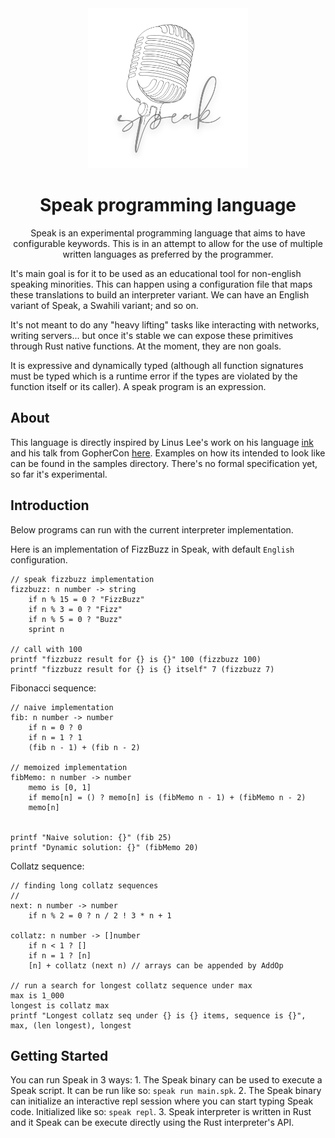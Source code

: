 <div align="center">
	<img width="256" src="assets/logo.png" alt="Ink programming language logo">

# Speak programming language

Speak is an experimental programming language that aims to have configurable keywords. This is in an attempt to allow for the use of multiple written languages as preferred by the programmer.

</div>

It's main goal is for it to be used as an educational tool for non-english speaking minorities. This can happen using a configuration file that maps these translations to build an interpreter variant. We can have an English variant of Speak, a Swahili variant; and so on.

It's not meant to do any "heavy lifting" tasks like interacting with networks, writing servers... but once it's stable we can expose these primitives through Rust native functions. At the moment, they are non goals.

It is expressive and dynamically typed (although all function signatures must be typed which is a runtime error if the types are violated by the function itself or its caller). A speak program is an expression.

## About

This language is directly inspired by Linus Lee's work on his language [ink](https://www.github.com/thesephist/ink) and his talk from GopherCon [here](https://www.youtube.com/watch?v=ALwmdcFiuGg&t=168s). Examples on how its intended to look like can be found in the samples directory. There's no formal specification yet, so far it's experimental.

## Introduction
Below programs can run with the current interpreter implementation.

Here is an implementation of FizzBuzz in Speak, with default `English` configuration.
```spk
// speak fizzbuzz implementation
fizzbuzz: n number -> string
    if n % 15 = 0 ? "FizzBuzz"
    if n % 3 = 0 ? "Fizz"
    if n % 5 = 0 ? "Buzz"
    sprint n

// call with 100
printf "fizzbuzz result for {} is {}" 100 (fizzbuzz 100)
printf "fizzbuzz result for {} is {} itself" 7 (fizzbuzz 7)
```

Fibonacci sequence:
```spk
// naive implementation
fib: n number -> number
    if n = 0 ? 0
    if n = 1 ? 1
    (fib n - 1) + (fib n - 2)

// memoized implementation
fibMemo: n number -> number
    memo is [0, 1] 
    if memo[n] = () ? memo[n] is (fibMemo n - 1) + (fibMemo n - 2)
    memo[n]


printf "Naive solution: {}" (fib 25)
printf "Dynamic solution: {}" (fibMemo 20)
```

Collatz sequence:
```spk
// finding long collatz sequences
//
next: n number -> number
    if n % 2 = 0 ? n / 2 ! 3 * n + 1

collatz: n number -> []number
    if n < 1 ? []
    if n = 1 ? [n]
    [n] + collatz (next n) // arrays can be appended by AddOp

// run a search for longest collatz sequence under max
max is 1_000
longest is collatz max
printf "Longest collatz seq under {} is {} items, sequence is {}", max, (len longest), longest
```

## Getting Started
You can run Speak in 3 ways:
    1. The Speak binary can be used to execute a Speak script. It can be run like so: `speak run main.spk`.
    2. The Speak binary can initialize an interactive repl session where you can start typing Speak code. Initialized like so: `speak repl`.
    3. Speak interpreter is written in Rust and it Speak can be execute directly using the Rust interpreter's API.

